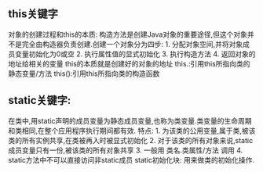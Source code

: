 ## this关键字
对象的创建过程和this的本质:
	构造方法是创建Java对象的重要途径,但这个对象并不是完全由构造器负责创建.创建一个对象分为四步:
		1. 分配对象空间,并将对象成员变量初始化为0或空
		2. 执行属性值的显式初始化
		3. 执行构造方法
		4. 返回对象的地址给相关的变量
		this的本质就是创建好的对象的地址
			this.:引用this所指向类的静态变量/方法
			this():引用this所指向类的构造函数

## static关键字:
在类中,用static声明的成员变量为静态成员变量,也称为类变量.类变量的生命周期和类相同,在整个应用程序执行期间都有效.
	特点:
		1. 为该类的公用变量,属于类,被该类的所有实例共享,在类被再入时被显式初始化
		2. 对于该类的所有对象来说,static成员变量只有一份,被该类的所有对象共享
		3. 一般用 类名.类属性/方法 调用
		4. static方法中不可以直接访问非static成员
	 static初始化块: 用来做类的初始化操作.